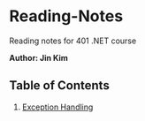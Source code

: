# Reading-Notes
Reading notes for 401 .NET course

**Author: Jin Kim**

## Table of Contents
1. [Exception Handling](./Notes/Reading1.md)
